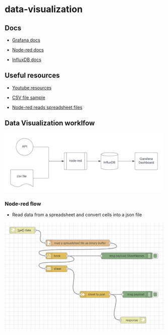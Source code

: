 # data-visualization

## Docs

- [Grafana docs](https://grafana.com/docs/)

- [Node-red docs](https://nodered.org/docs/)

- [InfluxDB docs](https://docs.influxdata.com/)

## Useful resources

- [Youtube resources](https://youtube.com/playlist?list=PLviskRVPQfMUkYqUomQZiT95qjk7a5Wf1)

- [CSV file sample](https://assets.publishing.service.gov.uk/government/uploads/system/uploads/attachment_data/file/1105317/ghg-conversion-factors-2022-flat-format.xls)

- [Node-red reads spreadsheet files](https://flows.nodered.org/node/node-red-contrib-spreadsheet-in)

## Data Visualization worklfow

![](./img/data%20vis%20flow.png)

### Node-red flow
- Read data from a spreadsheet and convert cells into a json file

![](./img/node-red-flow.png)
